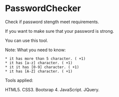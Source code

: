 # PasswordChecker
Check if password stength meet requirements.

If you want to make sure that your password is strong.


You can use this tool.

Note: What you need to know:

    * it has more than 5 character. ( +1)
    * it has [a-z] character. ( +1)
    * it it has [0-9] character. ( +1)
    * it has [A-Z] character. ( +1)

Tools applied:

HTML5.
CSS3.
Bootsrap 4.
JavaScript.
JQuery.
